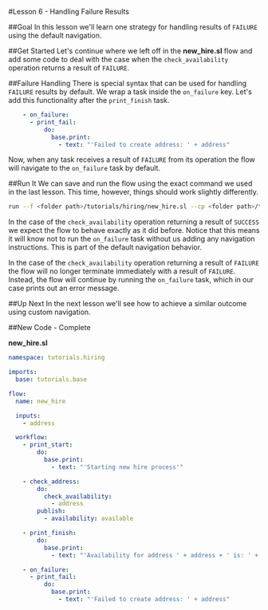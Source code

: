 #Lesson 6 - Handling Failure Results

##Goal
In this lesson we'll learn one strategy for handling results of `FAILURE` using the default navigation.

##Get Started
Let's continue where we left off in the **new_hire.sl** flow and add some code to deal with the case when the `check_availability` operation returns a result of `FAILURE`.

##Failure Handling
There is special syntax that can be used for handling `FAILURE` results by default. We wrap a task inside the `on_failure` key. Let's add this functionality after the `print_finish` task. 

```yaml
    - on_failure:
      - print_fail:
          do:
            base.print:
              - text: "'Failed to create address: ' + address"
```

Now, when any task receives a result of `FAILURE` from its operation the flow will navigate to the `on_failure` task by default.

##Run It
We can save and run the flow using the exact command we used in the last lesson. This time, however, things should work slightly differently. 

```bash
run --f <folder path>/tutorials/hiring/new_hire.sl --cp <folder path>/tutorials/base,<folder path>/tutorials/hiring --i address=john.doe@somecompany.com
``` 

In the case of the `check_availability` operation returning a result of `SUCCESS` we expect the flow to behave exactly as it did before. Notice that this means it will know not to run the `on_failure` task without us adding any navigation instructions. This is part of the default navigation behavior. 

In the case of the `check_availability` operation returning a result of `FAILURE` the flow will no longer terminate immediately with a result of `FAILURE`. Instead, the flow will continue by running the `on_failure` task, which in our case prints out an error message.

##Up Next
In the next lesson we'll see how to achieve a similar outcome using custom navigation. 

##New Code - Complete

**new\_hire.sl**
```yaml
namespace: tutorials.hiring

imports:
  base: tutorials.base

flow:
  name: new_hire

  inputs:
    - address

  workflow:
    - print_start:
        do:
          base.print:
            - text: "'Starting new hire process'"

    - check_address:
        do:
          check_availability:
            - address
        publish:
          - availability: available

    - print_finish:
        do:
          base.print:
            - text: "'Availability for address ' + address + ' is: ' + str(availability)"

    - on_failure:
      - print_fail:
          do:
            base.print:
              - text: "'Failed to create address: ' + address"
```